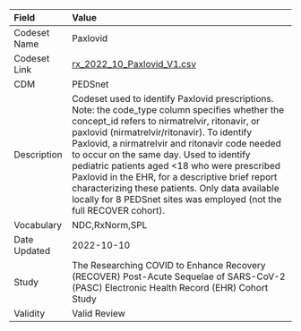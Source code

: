 |Field        |Value                                                                                                                                                                                                                                                                                                                                                                                                                                                                                                                          |
|:------------|:------------------------------------------------------------------------------------------------------------------------------------------------------------------------------------------------------------------------------------------------------------------------------------------------------------------------------------------------------------------------------------------------------------------------------------------------------------------------------------------------------------------------------|
|Codeset Name |Paxlovid                                                                                                                                                                                                                                                                                                                                                                                                                                                                                                                       |
|Codeset Link |[rx_2022_10_Paxlovid_V1.csv](https://github.com/PEDSnet/Variable-Dictionary/blob/main/drugs/rx_2022_10_Paxlovid_V1.csv.csv)                                                                                                                                                                                                                                                                                                                                                                                                    |
|CDM          |PEDSnet                                                                                                                                                                                                                                                                                                                                                                                                                                                                                                                        |
|Description  |Codeset used to identify Paxlovid prescriptions. Note: the code_type column specifies whether the concept_id refers to nirmatrelvir, ritonavir, or paxlovid (nirmatrelvir/ritonavir). To identify Paxlovid, a nirmatrelvir and ritonavir code needed to occur on the same day. Used to identify pediatric patients aged <18 who were prescribed Paxlovid in the EHR, for a descriptive brief report characterizing these patients. Only data available locally for 8 PEDSnet sites was employed (not the full RECOVER cohort). |
|Vocabulary   |NDC,RxNorm,SPL                                                                                                                                                                                                                                                                                                                                                                                                                                                                                                                 |
|Date Updated |2022-10-10                                                                                                                                                                                                                                                                                                                                                                                                                                                                                                                     |
|Study        |The Researching COVID to Enhance Recovery (RECOVER) Post-Acute Sequelae of SARS-CoV-2 (PASC) Electronic Health Record (EHR) Cohort Study                                                                                                                                                                                                                                                                                                                                                                                       |
|Validity     |Valid Review                                                                                                                                                                                                                                                                                                                                                                                                                                                                                                                   |
